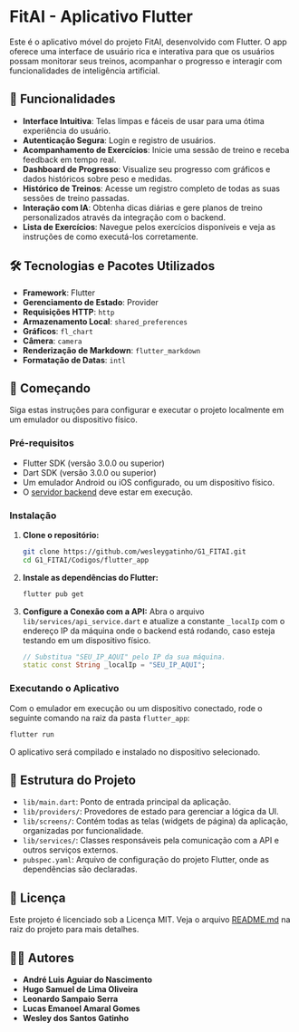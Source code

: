 # FitAI - Aplicativo Flutter

Este é o aplicativo móvel do projeto FitAI, desenvolvido com Flutter. O app oferece uma interface de usuário rica e interativa para que os usuários possam monitorar seus treinos, acompanhar o progresso e interagir com funcionalidades de inteligência artificial.

## 🌟 Funcionalidades

* **Interface Intuitiva**: Telas limpas e fáceis de usar para uma ótima experiência do usuário.
* **Autenticação Segura**: Login e registro de usuários.
* **Acompanhamento de Exercícios**: Inicie uma sessão de treino e receba feedback em tempo real.
* **Dashboard de Progresso**: Visualize seu progresso com gráficos e dados históricos sobre peso e medidas.
* **Histórico de Treinos**: Acesse um registro completo de todas as suas sessões de treino passadas.
* **Interação com IA**: Obtenha dicas diárias e gere planos de treino personalizados através da integração com o backend.
* **Lista de Exercícios**: Navegue pelos exercícios disponíveis e veja as instruções de como executá-los corretamente.

## 🛠️ Tecnologias e Pacotes Utilizados

* **Framework**: Flutter
* **Gerenciamento de Estado**: Provider
* **Requisições HTTP**: `http`
* **Armazenamento Local**: `shared_preferences`
* **Gráficos**: `fl_chart`
* **Câmera**: `camera`
* **Renderização de Markdown**: `flutter_markdown`
* **Formatação de Datas**: `intl`

## 🚀 Começando

Siga estas instruções para configurar e executar o projeto localmente em um emulador ou dispositivo físico.

### Pré-requisitos

* Flutter SDK (versão 3.0.0 ou superior)
* Dart SDK (versão 3.0.0 ou superior)
* Um emulador Android ou iOS configurado, ou um dispositivo físico.
* O [servidor backend](#link-para-o-readme-do-backend) deve estar em execução.

### Instalação

1.  **Clone o repositório:**
    ```bash
    git clone https://github.com/wesleygatinho/G1_FITAI.git
    cd G1_FITAI/Codigos/flutter_app
    ```

2.  **Instale as dependências do Flutter:**
    ```bash
    flutter pub get
    ```

3.  **Configure a Conexão com a API:**
    Abra o arquivo `lib/services/api_service.dart` e atualize a constante `_localIp` com o endereço IP da máquina onde o backend está rodando, caso esteja testando em um dispositivo físico.
    ```dart
    // Substitua "SEU_IP_AQUI" pelo IP da sua máquina.
    static const String _localIp = "SEU_IP_AQUI";
    ```

### Executando o Aplicativo

Com o emulador em execução ou um dispositivo conectado, rode o seguinte comando na raiz da pasta `flutter_app`:

```bash
flutter run
```

O aplicativo será compilado e instalado no dispositivo selecionado.

## 📁 Estrutura do Projeto

* ```lib/main.dart```: Ponto de entrada principal da aplicação.
* ```lib/providers/```: Provedores de estado para gerenciar a lógica da UI.
* ```lib/screens/```: Contém todas as telas (widgets de página) da aplicação, organizadas por funcionalidade.
* ```lib/services/```: Classes responsáveis pela comunicação com a API e outros serviços externos.
* ```pubspec.yaml```: Arquivo de configuração do projeto Flutter, onde as dependências são declaradas.

## 📄 Licença

Este projeto é licenciado sob a Licença MIT. Veja o arquivo [README.md](#https://github.com/wesleygatinho/G1_FITAI) na raiz do projeto para mais detalhes.

## 🧑‍💻 Autores

* **André Luis Aguiar do Nascimento**
* **Hugo Samuel de Lima Oliveira**
* **Leonardo Sampaio Serra**
* **Lucas Emanoel Amaral Gomes**
* **Wesley dos Santos Gatinho**